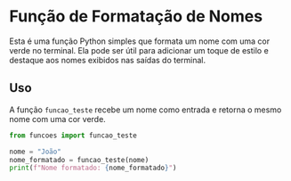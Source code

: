 # Função de Formatação de Nomes

Esta é uma função Python simples que formata um nome com uma cor verde no terminal. Ela pode ser útil para adicionar um toque de estilo e destaque aos nomes exibidos nas saídas do terminal.

## Uso

A função `funcao_teste` recebe um nome como entrada e retorna o mesmo nome com uma cor verde.

```python
from funcoes import funcao_teste

nome = "João"
nome_formatado = funcao_teste(nome)
print(f"Nome formatado: {nome_formatado}")
